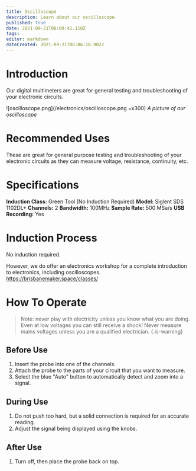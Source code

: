```yaml
---
title: Oscilloscope
description: Learn about our oscilloscope.
published: true
date: 2021-09-21T06:09:41.110Z
tags: 
editor: markdown
dateCreated: 2021-09-21T06:06:18.902Z
---
```


# Introduction
Our digital multimeters are great for general testing and troubleshooting of your electronic circuits.

![oscilloscope.png](/electronics/oscilloscope.png =x300)
*A picture of our oscilloscope*

# Recommended Uses
These are great for general purpose testing and troubleshooting of your electronic circuits as they can measure voltage, resistance, continuity, etc.

# Specifications
**Induction Class:** Green Tool (No Induction Required)
**Model:** Siglent SDS 1102DL+
**Channels:** 2
**Bandwidth:** 100MHz
**Sample Rate:** 500 MSa/s
**USB Recording:** Yes

# Induction Process
No induction required.

However, we do offer an electronics workshop for a complete introduction to electronics, including oscilloscopes.
https://brisbanemaker.space/classes/

# How To Operate
> Note: never play with electricity unless you know what you are doing. Even at low voltages you can still receive a shock! Never measure mains voltages unless you are a qualified electrician.
{.is-warning}

## Before Use
1. Insert the probe into one of the channels.
2. Attach the probe to the parts of your circuit that you want to measure.
3. Select the blue "Auto" button to automatically detect and zoom into a signal.

## During Use
1. Do not push too hard, but a solid connection is required for an accurate reading.
2. Adjust the signal being displayed using the knobs.

## After Use
1. Turn off, then place the probe back on top.
